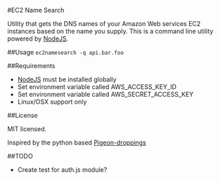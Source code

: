#EC2 Name Search

Utility that gets the DNS names of your Amazon Web services EC2 instances based on the name you supply.
This is a command line utility powered by [NodeJS](http://nodejs.org "Node JS").

##Usage
`ec2namesearch -q api.bar.foo`

##Requirements

*   [NodeJS](http://nodejs.org "Node JS") must be installed globally
*   Set environment variable called AWS_ACCESS_KEY_ID
*   Set environment variable called AWS_SECRET_ACCESS_KEY
*   Linux/OSX support only

##License

MIT licensed.

Inspired by the python based [Pigeon-droppings](https://github.com/jujhars13/pigeon-droppings "Pigeon Droppings")

##TODO
*   Create test for auth.js module?